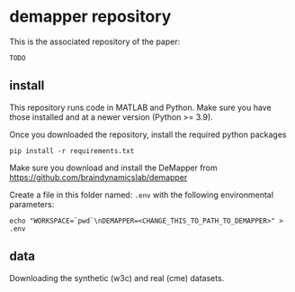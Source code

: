 # demapper repository

This is the associated repository of the paper:

    TODO

## install

This repository runs code in MATLAB and Python. Make sure you have those installed and at a newer version (Python >= 3.9). 

Once you downloaded the repository, install the required python packages

    pip install -r requirements.txt

Make sure you download and install the DeMapper from https://github.com/braindynamicslab/demapper

Create a file in this folder named: `.env` with the following environmental parameters:

    echo "WORKSPACE=`pwd`\nDEMAPPER=<CHANGE_THIS_TO_PATH_TO_DEMAPPER>" > .env

## data

Downloading the synthetic (w3c) and real (cme) datasets.
